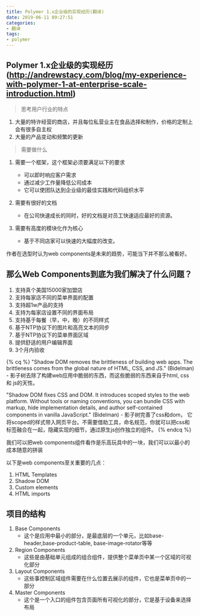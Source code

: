 ```yaml
---
title: Polymer 1.x企业级的实现经历(翻译)
date: 2019-06-11 09:27:51
categories:
- 翻译
tags:
- polymer
---
```

## Polymer 1.x企业级的实现经历(http://andrewstacy.com/blog/my-experience-with-polymer-1-at-enterprise-scale-introduction.html)

> 思考用户行业的特点
1. 大量的特许经营的商店，并且每位私营业主在食品选择和制作，价格的定制上会有很多自主权
2. 大量的产品变动和频繁的更新

> 需要做什么
1. 需要一个框架，这个框架必须要满足以下的要求
    - 可以即时响应客户需求
    - 通过减少工作量降低公司成本
    - 它可以使团队达到企业级的最佳实践和代码组织水平

2. 需要有很好的文档
    - 在公司快速成长的同时，好的文档是对员工快速适应最好的资源。

3. 需要有高度的模块化作为核心
    - 基于不同店家可以快速的大幅度的改变。

作者在选型时认为web components是未来的趋势，可能当下并不那么被看好。

## 那么Web Components到底为我们解决了什么问题？
1. 支持真个美国15000家加盟店
2. 支持每家店不同的菜单界面的配置
3. 支持超1w产品的支持
4. 支持为每家店设置不同的界面布局
5. 支持基于每餐（早，中，晚）的不同样式
6. 基于NTP协议下的图片和高亮文本的同步
7. 基于NTP协议下的菜单界面区域
8. 提供舒适的用户编辑界面
9. 3个月内验收

{% cq %}
"Shadow DOM removes the brittleness of building web apps. The brittleness comes from the global nature of HTML, CSS, and JS." (Bidelman) - 影子树去除了构建web应用中脆弱的东西，而这些脆弱的东西来自于html, css 和 js的天性。

"Shadow DOM fixes CSS and DOM. It introduces scoped styles to the web platform. Without tools or naming conventions, you can bundle CSS with markup, hide implementation details, and author self-contained components in vanilla JavaScript." (Bidelman) - 影子树完善了css和dom， 它将scoped的样式带入网页平台。不需要借助工具，命名规范，你就可以把css和标签融合在一起，隐藏实现的细节，通过原生js创作独立的组件。
{% endcq %}

我们可以把web components组件看作是乐高玩具中的一块，我们可以以最小的成本随意的拼装

以下是web components至关重要的几点：
1. HTML Templates
2. Shadow DOM
3. Custom elements
4. HTML imports

## 项目的结构
1. Base Components
    - 这个是应用中最小的部分，是最底层的一个单元，比如base-header,base-product-table, base-image-rotator等等
2. Region Components
    - 这些是由基础单元组成的组合组件，提供整个菜单页中某一个区域的可视化部分
3. Layout Components
    - 这些事控制区域组件需要在什么位置去展示的组件，它也是菜单页中的一部分
4. Master Components
    - 这个是一个入口的组件包含页面所有可视化的部分，它是基于设备来选择布局


